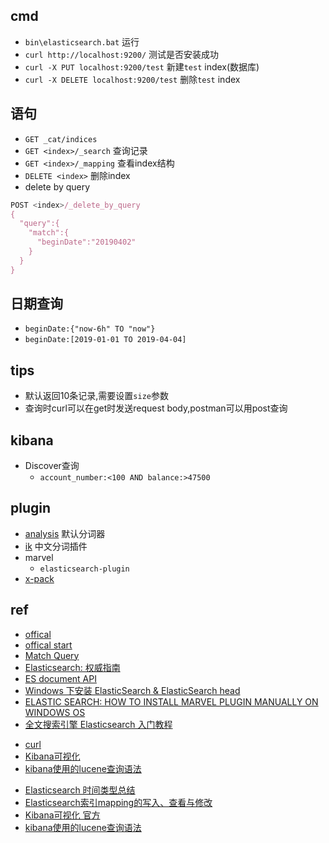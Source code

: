 
## cmd
+ `bin\elasticsearch.bat`  运行
+ `curl http://localhost:9200/` 测试是否安装成功
+ `curl -X PUT localhost:9200/test` 新建`test` index(数据库)
+ `curl -X DELETE localhost:9200/test` 删除`test` index

## 语句

+ `GET _cat/indices`
+ `GET <index>/_search` 查询记录
+ `GET <index>/_mapping` 查看index结构
+ `DELETE <index>` 删除index
+ delete by query
```js
POST <index>/_delete_by_query
{
  "query":{
    "match":{
      "beginDate":"20190402"
    }
  }
}
```

## 日期查询

+ `beginDate:{"now-6h" TO "now"}`
+ `beginDate:[2019-01-01 TO 2019-04-04]`


## tips
+ 默认返回10条记录,需要设置`size`参数
+ 查询时curl可以在get时发送request body,postman可以用post查询

## kibana

+ Discover查询
    - `account_number:<100 AND balance:>47500`

## plugin

+ [analysis](https://www.elastic.co/guide/en/elasticsearch/reference/current/analysis.html) 默认分词器
+ [ik](https://github.com/medcl/elasticsearch-analysis-ik/) 中文分词插件
+ marvel
    - `elasticsearch-plugin`
+ [x-pack](https://www.elastic.co/guide/en/x-pack/current/installing-xpack.html)

## ref
<!-- elastic search -->
+ [offical](https://www.elastic.co/cn/downloads/elasticsearch)
+ [offical start](https://www.elastic.co/start)
+ [Match Query](https://www.elastic.co/guide/en/elasticsearch/reference/5.5/query-dsl-match-query.html)
+ [Elasticsearch: 权威指南](https://www.elastic.co/guide/cn/elasticsearch/guide/current/index.html)
+ [ES document API](https://www.elastic.co/guide/en/elasticsearch/reference/current/docs.html)
+ [Windows 下安装 ElasticSearch & ElasticSearch head](https://www.jianshu.com/p/4467cfe4e651)
+ [ELASTIC SEARCH: HOW TO INSTALL MARVEL PLUGIN MANUALLY ON WINDOWS OS](https://hassantariqblog.wordpress.com/2016/09/19/elastic-search-how-to-install-marvel-plugin-manually-on-windows-os/)
+ [全文搜索引擎 Elasticsearch 入门教程](http://www.ruanyifeng.com/blog/2017/08/elasticsearch.html)
<!-- kibana -->
+ [curl](https://www.jianshu.com/p/07c4dddae43a)
+ [Kibana可视化](https://segmentfault.com/a/1190000015140923)
+ [kibana使用的lucene查询语法](https://segmentfault.com/a/1190000002972420)
<!-- issues -->
+ [Elasticsearch 时间类型总结](https://zhuanlan.zhihu.com/p/34240906)
+ [Elasticsearch索引mapping的写入、查看与修改](https://blog.csdn.net/napoay/article/details/52012249)
+ [Kibana可视化 官方](https://www.elastic.co/guide/cn/kibana/current/createvis.html)
+ [kibana使用的lucene查询语法](https://segmentfault.com/a/1190000002972420)
